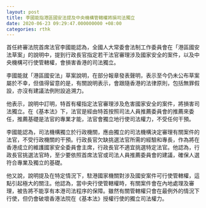 ```yaml
---
layout: post
title: 李國能指港區國安法提及中央機構管轄權將損司法獨立
date: 2020-06-23 09:29:47.000000000 +08:00
categories: rthk
---
```


首任終審法院首席法官李國能認為，全國人大常委會法制工作委員會在「港區國安法草案」的說明中，提到行政長官指定若干法官審理涉及國家安全的案件，以及中央機構可行使管轄權，會損害香港的司法獨立。

李國能就「港區國安法」草案說明，在部分報章發表聲明，表示至今仍未公布草案屬於不幸，但值得留意的是，有關說明表示，會跟隨香港的法律原則，包括無罪假設，亦沒有建議法例附設追溯力。

他表示，說明中訂明，特首有權指定法官審理涉及危害國家安全的案件，將損害司法獨立。在《基本法》下，法官是經由特首按照司法人員推薦委員會的推薦來委任，推薦基礎是法官的專業才能，法官會獨立地行使司法權力，不受任何干預。

李國能認為，司法機構獨立於行政機關，應由獨立的司法機構決定審理有關案件的法官，不受行政機關的干預。行政長官欠缺挑選法官所需的經驗和專長，作為將在香港成立的維護國家安全委員會主席，行政長官不適宜挑選特定法官。他認為，行政長官挑選法官時，至少要依照首席法官或司法人員推薦委員會的建議，確保人選符合專業及獨立的基礎。

他又說，說明提及在特定情況下，駐港國家機關對涉及國安案件可行使管轄權，這點引起極大的關注。他認為，當中央行使管轄權時，有關案件會在內地處理及審理，被告將不能享有本港司法程序的保障。雖然有關管轄權只會在最例外的情況下行使，但仍會破壞香港法院在《基本法》授權行使的獨立司法權力。
